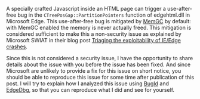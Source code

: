 A specially crafted Javascript inside an HTML page can trigger a use-after-free
bug in the `CTreePosGap::PartitionPointers` function of edgehtml.dll in
Microsoft Edge. This use-after-free bug is mitigated by [MemGC][] by default:
with MemGC enabled the memory is never actually freed. This mitigation is
considered sufficient to make this a non-security issue as explained by
Microsoft SWIAT in their blog post [Triaging the exploitability of IE/Edge
crashes][].

Since this is not considered a security issue, I have the opportunity to share
details about the issue with you before the issue has been fixed. And since
Microsoft are unlikely to provide a fix for this issue on short notice, you
should be able to reproduce this issue for some time after publication of this
post. I will try to explain how I analyzed this issue using [BugId][] and
[EdgeDbg][], so that you can reproduce what I did and see for yourself.

[MemGC]: https://securityintelligence.com/memgc-use-after-free-exploit-mitigation-in-edge-and-ie-on-windows-10/
[Triaging the exploitability of IE/Edge crashes]: https://blogs.technet.microsoft.com/srd/2016/01/12/triaging-the-exploitability-of-ieedge-crashes/
[BugId]: https://github.com/SkyLined/BugId
[EdgeDbg]: https://github.com/SkyLined/EdgeDbg

